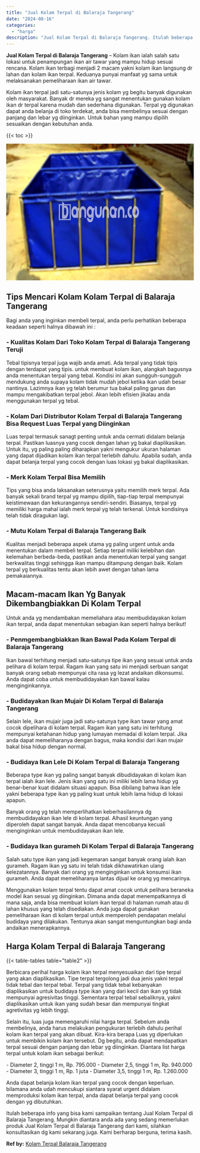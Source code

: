 ```yaml
---
title: "Jual Kolam Terpal di Balaraja Tangerang"
date: "2024-08-16"
categories: 
  - "harga"
description: "Jual Kolam Terpal di Balaraja Tangerang. Itulah beberapa info yang bisa kami sampaikan tentang Jual Kolam Terpal di Balaraja Tangerang. Mungkin diantara anda..."
---
```


**Jual Kolam Terpal di Balaraja Tangerang** – Kolam ikan ialah salah satu lokasi untuk penampungan ikan air tawar yang mampu hidup sesuai rencana. Kolam ikan terbagi menjadi 2 macam yakni kolam ikan langsung dr lahan dan kolam ikan terpal. Keduanya punyai manfaat yg sama untuk melaksanakan pemeliharaan ikan air tawar.

Kolam ikan terpal jadi satu-satunya jenis kolam yg begitu banyak digunakan oleh masyarakat. Banyak dr mereka yg sangat menentukan gunakan kolam ikan dr terpal karena mudah dan sederhana digunakan. Terpal yg digunakan dapat anda belanja di toko terdekat, anda bisa membelinya sesuai dengan panjang dan lebar yg diinginkan. Untuk bahan yang mampu dipilih sesuaikan dengan kebutuhan anda.

{{< toc >}}

![Jual Kolam Terpal di Balaraja Tangerang](/images/jual-kolam-terpal-13.png)

## Tips Mencari Kolam Kolam Terpal di Balaraja Tangerang

Bagi anda yang inginkan membeli terpal, anda perlu perhatikan beberapa keadaan seperti halnya dibawah ini :

### \- Kualitas Kolam Dari Toko Kolam Terpal di Balaraja Tangerang Teruji

Tebal tipisnya terpal juga wajib anda amati. Ada terpal yang tidak tipis dengan terdapat yang tipis. untuk membuat kolam ikan, alangkah bagusnya anda menentukan terpal yang tebal. Kondisi ini akan sungguh-sungguh mendukung anda supaya kolam tidak mudah jebol ketika ikan udah besar nantinya. Lazimnya ikan yg telah berumur tua bakal paling ganas dan mampu mengakibatkan terpal jebol. Akan lebih efisien jikalau anda menggunakan terpal yg tebal.

### \- Kolam Dari Distributor Kolam Terpal di Balaraja Tangerang Bisa Request Luas Terpal yang Diinginkan

Luas terpal termasuk sanagt penting untuk anda cermati didalam belanja terpal. Pastikan luasnya yang cocok dengan lahan yg bakal diaplikasikan. Untuk itu, yg paling paling diharapkan yakni mengukur ukuran halaman yang dapat dijadikan kolam ikan terpal terlebih dahulu. Apabila sudah, anda dapat belanja terpal yang cocok dengan luas lokasi yg bakal diaplikasikan.

### \- Merk Kolam Terpal Bisa Memilih

Tips yang bisa anda laksanakan seterusnya yaitu memilih merk terpal. Ada banyak sekali brand terpal yg mampu dipilih, tiap-tiap terpal mempunyai keistimewaan dan kekurangannya sendiri-sendiri. Biasanya, terpal yg memiliki harga mahal ialah merk terpal yg telah terkenal. Untuk kondisinya telah tidak diragukan lagi.

### \- Mutu Kolam Terpal di Balaraja Tangerang Baik

Kualitas menjadi beberapa aspek utama yg paling urgent untuk anda menentukan dalam membeli terpal. Setiap terpal miliki kelebihan dan kelemahan berbeda-beda, pastikan anda menentukan terpal yang sangat berkwalitas tinggi sehingga ikan mampu ditampung dengan baik. Kolam terpal yg berkualitas tentu akan lebih awet dengan tahan lama pemakaiannya.

## Macam-macam Ikan Yg Banyak Dikembangbiakkan Di Kolam Terpal

Untuk anda yg mendambakan memeliahara atau membudidayakan kolam ikan terpal, anda dapat menentukan sebagian ikan seperti halnya berikut!

### \- Penmgembangbiakkan Ikan Bawal Pada Kolam Terpal di Balaraja Tangerang

Ikan bawal terhitung menjadi satu-satunya tipe ikan yang sesuai untuk anda pelihara di kolam terpal. Ragam ikan yang satu ini menjadi serbuan sangat banyak orang sebab mempunyai cita rasa yg lezat andaikan dikonsumsi. Anda dapat coba untuk membudidayakan kan bawal kalau menginginkannya.

### \- Budidayakan Ikan Mujair Di Kolam Terpal di Balaraja Tangerang

Selain lele, ikan mujair juga jadi satu-satunya type ikan tawar yang amat cocok dipelihara di kolam terpal. Ragam ikan yang satu ini terhitung mempunyai ketahanan hidup yang lumayan memadai di kolam terpal. Jika anda dapat memeliharanya dengan bagus, maka kondisi dari ikan mujair bakal bisa hidup dengan normal.

### \- Budidaya Ikan Lele Di Kolam Terpal di Balaraja Tangerang

Beberapa type ikan yg paling sangat banyak dibudidayakan di kolam ikan terpal ialah ikan lele. Jenis ikan yang satu ini miliki lebih lama hidup yg benar-benar kuat didalam situasi apapun. Bisa dibilang bahwa ikan lele yakni beberapa type ikan yg paling kuat untuk lebih lama hidup di lokasi apapun.

Banyak orang yg telah memperlihatkan keberhasilannya dg membudidayakan ikan lele di kolam terpal. Alhasil keuntungan yang diperoleh dapat sangat banyak. Anda dapat mencobanya kecuali menginginkan untuk membudidayakan ikan lele.

### \- Budidaya Ikan gurameh Di Kolam Terpal di Balaraja Tangerang

Salah satu type ikan yang jadi kegemaran sangat banyak orang ialah ikan gurameh. Ragam ikan yg satu ini telah tidak dikhawatirkan ulang kelezatannya. Banyak dari orang yg menginginkan untuk konsumsi ikan gurameh. Anda dapat memeliharanya lantas dijual ke orang yg mencarinya.

Menggunakan kolam terpal tentu dapat amat cocok untuk pelihara beraneka model ikan sesuai yg diinginkan. Dimana anda dapat menempatkannya di mana saja, anda bisa membuat kolam ikan terpal di halaman rumah atau di lahan khusus yang telah disediakan. Anda juga dapat gunakan pemeliharaan ikan di kolam terpal untuk memperoleh pendapatan melalui budidaya yang dilakukan. Tentunya akan sangat menguntungkan bagi anda andaikan menerapkannya.

## Harga Kolam Terpal di Balaraja Tangerang

{{< table-tables table="table2" >}}

Berbicara perihal harga kolam ikan terpal menyesuaikan dari tipe terpal yang akan diaplikasikan. Tipe terpal tergolong jadi dua jenis yakni terpal tidak tebal dan terpal tebal. Terpal yang tidak tebal kebanyakan diaplikasikan untuk budidaya type ikan yang dari kecil dan ikan yg tidak mempunyai agresivitas tinggi. Sementara terpal tebal sebaliknya, yakni diaplikasikan untuk ikan yang sudah besar dan mempunyai tingkat agretivitas yg lebih tinggi.

Selain itu, luas juga memengaruhi nilai harga terpal. Sebelum anda membelinya, anda harus melakukan pengukuran terlebih dahulu perihal kolam ikan terpal yang akan dibuat. Kira-kira berapa Luas yg diperlukan untuk membikin kolam ikan tersebut. Dg begitu, anda dapat mendapatkan terpal sesuai dengan panjang dan lebar yg diinginkan. Diantara list harga terpal untuk kolam ikan sebagai berikut:

\- Diameter 2, tinggi 1 m, Rp. 795.000 - Diameter 2,5, tinggi 1 m, Rp. 940.000 - Diameter 3, tinggi 1 m, Rp. 1 juta - Diameter 3,5, tinggi 1 m, Rp. 1.260.000

Anda dapat belanja kolam ikan terpal yang cocok dengan keperluan. bilamana anda udah mencukupi siantara syarat urgent didalam memproduksi kolam ikan terpal, anda dapat belanja terpal yang cocok dengan yg dibutuhkan.

Itulah beberapa info yang bisa kami sampaikan tentang Jual Kolam Terpal di Balaraja Tangerang. Mungkin diantara anda ada yang sedang memerlukan produk Jual Kolam Terpal di Balaraja Tangerang dari kami, silahkan konsultasikan dg kami sekarang juga. Kami berharap berguna, terima kasih.

**Ref by:** [Kolam Terpal Balaraja Tangerang](https://id.wikipedia.org/wiki/Kolam)
